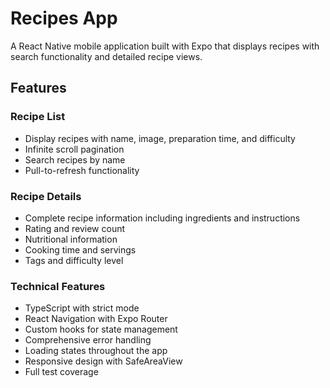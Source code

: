 # Recipes App

A React Native mobile application built with Expo that displays recipes with search functionality and detailed recipe views.

## Features

### Recipe List
- Display recipes with name, image, preparation time, and difficulty
- Infinite scroll pagination
- Search recipes by name
- Pull-to-refresh functionality

### Recipe Details
- Complete recipe information including ingredients and instructions
- Rating and review count
- Nutritional information
- Cooking time and servings
- Tags and difficulty level

### Technical Features
- TypeScript with strict mode
- React Navigation with Expo Router
- Custom hooks for state management
- Comprehensive error handling
- Loading states throughout the app
- Responsive design with SafeAreaView
- Full test coverage